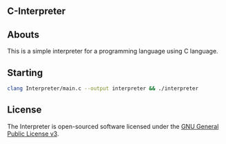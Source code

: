 ## C-Interpreter
## Abouts
This is a simple interpreter for a programming language using C language.

## Starting
```sh
clang Interpreter/main.c --output interpreter && ./interpreter
```

## License
The Interpreter is open-sourced software licensed under the [GNU General Public License v3](https://www.gnu.org/licenses/gpl-3.0.html).
